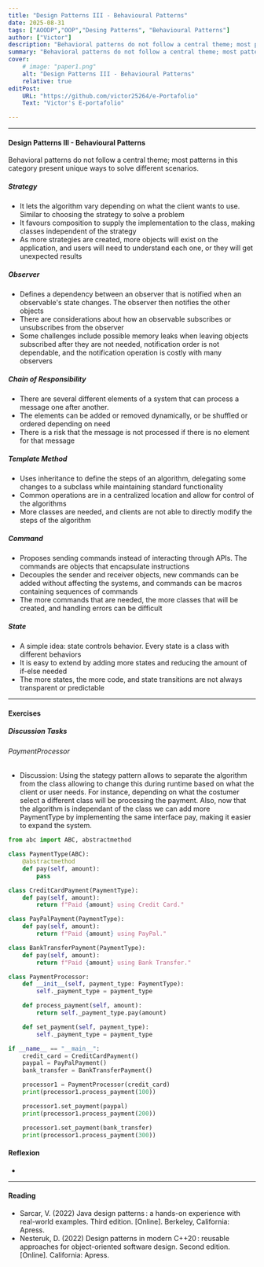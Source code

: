 ```yaml
---
title: "Design Patterns III - Behavioural Patterns" 
date: 2025-08-31
tags: ["AOODP","OOP","Desing Patterns", "Behavioural Patterns"]
author: ["Victor"]
description: "Behavioral patterns do not follow a central theme; most patterns in this category present unique ways to solve different scenarios." 
summary: "Behavioral patterns do not follow a central theme; most patterns in this category present unique ways to solve different scenarios." 
cover:
    # image: "paper1.png"
    alt: "Design Patterns III - Behavioural Patterns"
    relative: true
editPost:
    URL: "https://github.com/victor25264/e-Portafolio"
    Text: "Victor's E-portafolio"

---
```


---

#### Design Patterns III - Behavioural Patterns
Behavioral patterns do not follow a central theme; most patterns in this category present unique ways to solve different scenarios.


##### Strategy
+ It lets the algorithm vary depending on what the client wants to use. Similar to choosing the strategy to solve a problem
+ It favours composition to supply the implementation to the class, making classes independent of the strategy
+ As more strategies are created, more objects will exist on the application, and users will need to understand each one, or they will get unexpected results

##### Observer
+ Defines a dependency between an observer that is notified when an observable's state changes. The observer then notifies the other objects
+ There are considerations about how an observable subscribes or unsubscribes from the observer
+ Some challenges include possible memory leaks when leaving objects subscribed after they are not needed, notification order is not dependable, and the notification operation is costly with many observers

##### Chain of Responsibility
+ There are several different elements of a system that can process a message one after another.
+ The elements can be added or removed dynamically, or be shuffled or ordered depending on need
+ There is a risk that the message is not processed if there is no element for that message

##### Template Method
+ Uses inheritance to define the steps of an algorithm, delegating some changes to a subclass while maintaining standard functionality
+ Common operations are in a centralized location and allow for control of the algorithms
+ More classes are needed, and clients are not able to directly modify the steps of the algorithm 

##### Command
+ Proposes sending commands instead of interacting through APIs. The commands are objects that encapsulate instructions
+ Decouples the sender and receiver objects, new commands can be added without affecting the systems, and commands can be macros containing sequences of commands
+ The more commands that are needed, the more classes that will be created, and handling errors can be difficult

##### State
+ A simple idea: state controls behavior. Every state is a class with different behaviors
+ It is easy to extend by adding more states and reducing the amount of if-else needed
+ The more states, the more code, and state transitions are not always transparent or predictable

---

#### Exercises

##### Discussion Tasks

###### PaymentProcessor

+ Discussion: Using the stategy pattern allows to separate the algorithm from the class allowing to change this during runtime based on what the client or user needs. For instance, depending on what the costumer select a different class will be processing the payment. Also, now that the algorithm is independant of the class we can add more PaymentType by implementing the same interface pay, making it easier to expand the system.

```Python
from abc import ABC, abstractmethod

class PaymentType(ABC):
    @abstractmethod
    def pay(self, amount):
        pass

class CreditCardPayment(PaymentType):
    def pay(self, amount):
        return f"Paid {amount} using Credit Card."

class PayPalPayment(PaymentType):
    def pay(self, amount):
        return f"Paid {amount} using PayPal."

class BankTransferPayment(PaymentType):
    def pay(self, amount):
        return f"Paid {amount} using Bank Transfer."

class PaymentProcessor:
    def __init__(self, payment_type: PaymentType):
        self._payment_type = payment_type

    def process_payment(self, amount):
        return self._payment_type.pay(amount)

    def set_payment(self, payment_type):
        self._payment_type = payment_type

if __name__ == "__main__":
    credit_card = CreditCardPayment()
    paypal = PayPalPayment()
    bank_transfer = BankTransferPayment()

    processor1 = PaymentProcessor(credit_card)
    print(processor1.process_payment(100))

    processor1.set_payment(paypal)
    print(processor1.process_payment(200))

    processor1.set_payment(bank_transfer)
    print(processor1.process_payment(300))
```

#### Reflexion
+ 

---

#### Reading 

+ Sarcar, V. (2022) Java design patterns : a hands-on experience with real-world examples. Third edition. [Online]. Berkeley, California: Apress.
+ Nesteruk, D. (2022) Design patterns in modern C++20 : reusable approaches for object-oriented software design. Second edition. [Online]. California: Apress.
